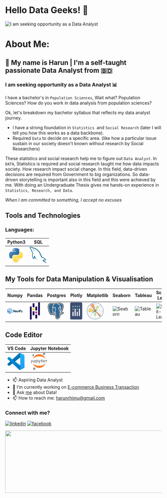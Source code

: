 # Hello Data Geeks! 🔰


![I am seeking opportunity as a Data Analyst](https://cdn.sanity.io/images/tlr8oxjg/production/22c3b048689e6b8cd048157c7eb3c01cce769a41-1456x816.png?w=3840&q=80&fit=clip&auto=format)

# About Me:

## 👋 My name is Harun | I'm a self-taught passionate Data Analyst from 🇧🇩
### I am seeking opportunity as a Data Analyst 📊
I have a bachelor's in `Population Sciences`, Wait what? Population Sciences? How do you work in data analysis from population sciences?

Ok, let's breakdown my bachelor syllabus that reflects my data analyst journey. 

* I have a strong foundation in `Statistics `and `Social Research` (later I will tell you how this works as a data backbone).
* Required `Data` to decide on a specific area. (like how a particular issue sustain in our society doesn't known without research by Social Researchers)

These statistics and social research help me to figure out `Data Analyst`. In `DATA`, Statistics is required and social research taught me how data impacts society. How research impact social change. In this field, data-driven decisions are required from Government to big organizations. So data-driven storytelling is important also in this field and this were achieved by me. With doing an Undergraduate Thesis gives me hands-on experience in `Statistics, Research, and Data`. 

*When I am committed to something, I accept no excuses*

## Tools and Technologies

### Languages:
| Python3 | SQL |
|----------|----------|
|  <img src="https://github.com/devicons/devicon/blob/master/icons/python/python-original.svg" title="Python"  alt="Python" width="55" height="55"/> | <img src="https://github.com/devicons/devicon/blob/master/icons/mysql/mysql-original.svg" title="SQL" alt="SQL" width="55" height="55"/>

## My Tools for Data Manipulation & Visualisation

| Numpy | Pandas | Postgres | Plotly | Matplotlib | Seaborn | Tableau | Scikit-Learn | Excel |
|----------|----------|----------|----------|----------|----------|----------|----------|----------|
|  <img src="https://github.com/devicons/devicon/blob/master/icons/numpy/numpy-original-wordmark.svg" title="Numpy" alt="Numpy" width="55" height="55"/> |  <img src="https://github.com/devicons/devicon/blob/master/icons/pandas/pandas-original.svg" title="Pandas" alt="Pandas" width="55" height="55"/> | <img src="https://github.com/devicons/devicon/blob/master/icons/postgresql/postgresql-original.svg" title="Postgres" alt="Postgres" width="55" height="55"/> | <img src="https://github.com/devicons/devicon/blob/master/icons/plotly/plotly-original.svg" title="Plotly" alt="Plotly" width="55" height="55"/> | <img src="https://github.com/devicons/devicon/blob/master/icons/matplotlib/matplotlib-original.svg" title="Matplotlib" alt="Matplotlib" width="55" height="55"/> | <img src="https://seaborn.pydata.org/_images/logo-mark-lightbg.svg" title="Seaborn" alt="Seaborn" width="55" height="55"/> | <img src="https://upload.wikimedia.org/wikipedia/commons/4/4b/Tableau_Logo.png" title="Tableau" alt="Tableau" width="55" height="55"/> | <img src="https://upload.wikimedia.org/wikipedia/commons/0/05/Scikit_learn_logo_small.svg" title="Scikit-Learn" alt="Scikit-Learn" width="55" height="55"/> | <img src="https://upload.wikimedia.org/wikipedia/commons/7/7f/Microsoft_Office_Excel_%282019–present%29.svg" title="Excel" alt="Excel" width="55" height="55"/>

## Code Editor

| VS Code | Jupyter Notebook | 
|----------|----------|
| <img src="https://github.com/devicons/devicon/blob/master/icons/vscode/vscode-original.svg" title="VS Code" alt="VS Code" width="55" height="55"/> | <img src="https://github.com/devicons/devicon/blob/master/icons/jupyter/jupyter-original-wordmark.svg" title="Jupyter" alt="Jupyter" width="55" height="55"/> |


- 📫 Aspiring Data Analyst
- 🔭 I’m currently working on [E-commerce Business Transaction]([https://github.com/harunrhimu/SQLProjects](https://www.kaggle.com/datasets/gabrielramos87/an-online-shop-business/data)) 
- 💬 Ask [me](https://www.linkedin.com/in/harunrhimu/) about Data! 
- 📫 How to reach me: harunrhimu@gmail.com


### Connect with me?
[<img src='https://cdn.jsdelivr.net/npm/simple-icons@3.0.1/icons/linkedin.svg' alt='linkedin' height='40'>](https://www.linkedin.com/in/harunrhimu/)  [<img src='https://cdn.jsdelivr.net/npm/simple-icons@3.0.1/icons/facebook.svg' alt='facebook' height='40'>](https://www.facebook.com/harunrhimu)  



<p align="center">
  <img width="600" height="200" src="https://github-readme-stats.vercel.app/api?username=harunrhimu&show_icons=true&theme=vision-friendly-dark">
 </p>
 


<div id="header" align="center">
  <img src="https://komarev.com/ghpvc/?username=harunrhimu&style=for-the-badge&color=orange" alt=""/>
</div>



